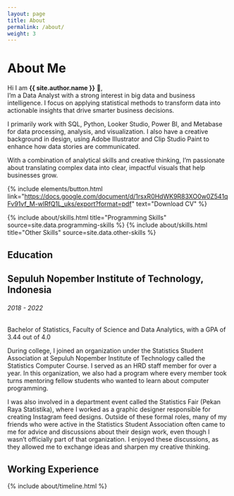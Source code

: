 ```yaml
---
layout: page
title: About
permalink: /about/
weight: 3
---
```


# **About Me**

<!-- {% include elements/video.html id="BF3jnCqRzck" %} -->

Hi I am **{{ site.author.name }}** :wave:,<br>
I’m a Data Analyst with a strong interest in big data and business intelligence. I focus on applying statistical methods to transform data into actionable insights that drive smarter business decisions.

I primarily work with SQL, Python, Looker Studio, Power BI, and Metabase for data processing, analysis, and visualization. I also have a creative background in design, using Adobe Illustrator and Clip Studio Paint to enhance how data stories are communicated.

With a combination of analytical skills and creative thinking, I’m passionate about translating complex data into clear, impactful visuals that help businesses grow.

{% include elements/button.html link="https://docs.google.com/document/d/1rsxR0HdWK9R83XO0w0Z541qFv91vf_M-wlRfQ1L_uks/export?format=pdf" text="Download CV" %}

<div class="row">
{% include about/skills.html title="Programming Skills" source=site.data.programming-skills %}
{% include about/skills.html title="Other Skills" source=site.data.other-skills %}
</div>

## Education
<div class="timeline-body bg-themed">
    <div class="timeline-item">
        <div class="content">
          <h2>Sepuluh Nopember Institute of Technology, Indonesia</h2>
          <h6 class="date">2018 - 2022</h6>
          <p>Bachelor of Statistics, Faculty of Science and Data Analytics, with a GPA of 3.44 out of 4.0</p>
          <p>During college, I joined an organization under the Statistics Student Association at Sepuluh Nopember Institute of Technology called the Statistics Computer Course. I served as an HRD staff member for over a year. In this organization, we also had a program where every member took turns mentoring fellow students who wanted to learn about computer programming.</p>
          <p>I was also involved in a department event called the Statistics Fair (Pekan Raya Statistika), where I worked as a graphic designer responsible for creating Instagram feed designs. Outside of these formal roles, many of my friends who were active in the Statistics Student Association often came to me for advice and discussions about their design work, even though I wasn’t officially part of that organization. I enjoyed these discussions, as they allowed me to exchange ideas and sharpen my creative thinking.</p>
        </div>
      </div>
</div>

## Working Experience
<div class="row">
{% include about/timeline.html %}
</div>

